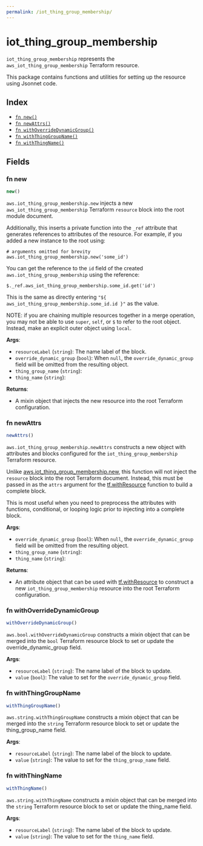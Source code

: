 ```yaml
---
permalink: /iot_thing_group_membership/
---
```


# iot_thing_group_membership

`iot_thing_group_membership` represents the `aws_iot_thing_group_membership` Terraform resource.



This package contains functions and utilities for setting up the resource using Jsonnet code.


## Index

* [`fn new()`](#fn-new)
* [`fn newAttrs()`](#fn-newattrs)
* [`fn withOverrideDynamicGroup()`](#fn-withoverridedynamicgroup)
* [`fn withThingGroupName()`](#fn-withthinggroupname)
* [`fn withThingName()`](#fn-withthingname)

## Fields

### fn new

```ts
new()
```


`aws.iot_thing_group_membership.new` injects a new `aws_iot_thing_group_membership` Terraform `resource`
block into the root module document.

Additionally, this inserts a private function into the `_ref` attribute that generates references to attributes of the
resource. For example, if you added a new instance to the root using:

    # arguments omitted for brevity
    aws.iot_thing_group_membership.new('some_id')

You can get the reference to the `id` field of the created `aws.iot_thing_group_membership` using the reference:

    $._ref.aws_iot_thing_group_membership.some_id.get('id')

This is the same as directly entering `"${ aws_iot_thing_group_membership.some_id.id }"` as the value.

NOTE: if you are chaining multiple resources together in a merge operation, you may not be able to use `super`, `self`,
or `$` to refer to the root object. Instead, make an explicit outer object using `local`.

**Args**:
  - `resourceLabel` (`string`): The name label of the block.
  - `override_dynamic_group` (`bool`):  When `null`, the `override_dynamic_group` field will be omitted from the resulting object.
  - `thing_group_name` (`string`): 
  - `thing_name` (`string`): 

**Returns**:
- A mixin object that injects the new resource into the root Terraform configuration.


### fn newAttrs

```ts
newAttrs()
```


`aws.iot_thing_group_membership.newAttrs` constructs a new object with attributes and blocks configured for the `iot_thing_group_membership`
Terraform resource.

Unlike [aws.iot_thing_group_membership.new](#fn-new), this function will not inject the `resource`
block into the root Terraform document. Instead, this must be passed in as the `attrs` argument for the
[tf.withResource](https://github.com/tf-libsonnet/core/tree/main/docs#fn-withresource) function to build a complete block.

This is most useful when you need to preprocess the attributes with functions, conditional, or looping logic prior to
injecting into a complete block.

**Args**:
  - `override_dynamic_group` (`bool`):  When `null`, the `override_dynamic_group` field will be omitted from the resulting object.
  - `thing_group_name` (`string`): 
  - `thing_name` (`string`): 

**Returns**:
  - An attribute object that can be used with [tf.withResource](https://github.com/tf-libsonnet/core/tree/main/docs#fn-withresource) to construct a new `iot_thing_group_membership` resource into the root Terraform configuration.


### fn withOverrideDynamicGroup

```ts
withOverrideDynamicGroup()
```

`aws.bool.withOverrideDynamicGroup` constructs a mixin object that can be merged into the `bool`
Terraform resource block to set or update the override_dynamic_group field.



**Args**:
  - `resourceLabel` (`string`): The name label of the block to update.
  - `value` (`bool`): The value to set for the `override_dynamic_group` field.


### fn withThingGroupName

```ts
withThingGroupName()
```

`aws.string.withThingGroupName` constructs a mixin object that can be merged into the `string`
Terraform resource block to set or update the thing_group_name field.



**Args**:
  - `resourceLabel` (`string`): The name label of the block to update.
  - `value` (`string`): The value to set for the `thing_group_name` field.


### fn withThingName

```ts
withThingName()
```

`aws.string.withThingName` constructs a mixin object that can be merged into the `string`
Terraform resource block to set or update the thing_name field.



**Args**:
  - `resourceLabel` (`string`): The name label of the block to update.
  - `value` (`string`): The value to set for the `thing_name` field.
